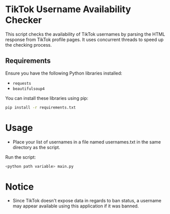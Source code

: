 # TikTok Username Availability Checker

This script checks the availability of TikTok usernames by parsing the HTML response from TikTok profile pages. It uses concurrent threads to speed up the checking process.

## Requirements

Ensure you have the following Python libraries installed:

- `requests`
- `beautifulsoup4`

You can install these libraries using pip:

```bash
pip install -r requirements.txt
```

# Usage

- Place your list of usernames in a file named usernames.txt in the same directory as the script.

Run the script:

```sh
<python path variable> main.py
```

# Notice

- Since TikTok doesn't expose data in regards to ban status, a username may appear available using this application if it was banned.
